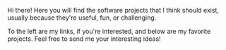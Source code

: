 Hi there! Here you will find the software projects that I think should exist, usually because they're useful, fun, or challenging.

To the left are my links, if you're interested, and below are my favorite projects. Feel free to send me your interesting ideas!
